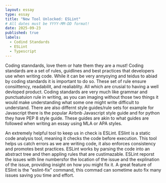 ```yaml
---
layout: essay
type: essay
title: "New Tool Unlocked: ESLint"
# All dates must be YYYY-MM-DD format!
date: 2025-09-23
published: true
labels:
  - Codind Standards
  - ESLint
  - Typescript
---
```


Coding stanndards, love them or hate them they are a must! Coding standards are a set of rules, guidlines and best practices that developers use when writing code. While it can be very annyoying and teidus to abiad by coding standards it is important to do so. These set of rule ensure consiittency, readabilit, and realiablity. All which are crusial to having a well devloped product. Coding standards are very much like grammar and punctuatuion rule in writing, as you can imaging without those two things it would make understanding what some one might write difficult to understand. There are also differnt style guides/rule sets for example for Javascript there is the popular Airbnb Javascript style guide and for python they have PEP 8 style guide. These guides are akin to what guides are followed when writing an essay using MLA or APA styles. 

An extremely helpful tool to keep us in check is ESLint. ESlint is a static code analysis tool, meaning it checks the code before execution. This tool helps us catch errors as we are writing code, it also enforces consistency and promotes best practices. ESLint works by parsing the code into an abstract tree and then appling rules that are custimazable. ESLint reporst the issues with line numbersfor the location of the issue and the explination of the issue, providing insight on how you might fix it. A great feature of ESlint is the "eslint-fix" command, this commad can sometime auto fix many issues saving you time and effort. 